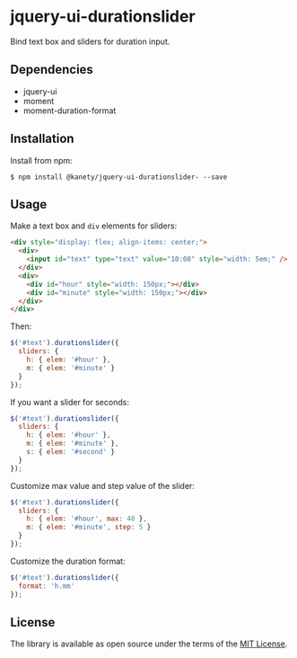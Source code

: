 # jquery-ui-durationslider

Bind text box and sliders for duration input.

## Dependencies

* jquery-ui
* moment
* moment-duration-format

## Installation

Install from npm:

    $ npm install @kanety/jquery-ui-durationslider- --save

## Usage

Make a text box and `div` elements for sliders:

```html
<div style="display: flex; align-items: center;">
  <div>
    <input id="text" type="text" value="10:08" style="width: 5em;" />
  </div>
  <div>
    <div id="hour" style="width: 150px;"></div>
    <div id="minute" style="width: 150px;"></div>
  </div>
</div>
```

Then:

```javascript
$('#text').durationslider({
  sliders: {
    h: { elem: '#hour' },
    m: { elem: '#minute' }
  }
});
```

If you want a slider for seconds:

```javascript
$('#text').durationslider({
  sliders: {
    h: { elem: '#hour' },
    m: { elem: '#minute' },
    s: { elem: '#second' }
  }
});
```

Customize max value and step value of the slider:

```javascript
$('#text').durationslider({
  sliders: {
    h: { elem: '#hour', max: 48 },
    m: { elem: '#minute', step: 5 }
  }
});
```

Customize the duration format:

```javascript
$('#text').durationslider({
  format: 'h.mm'
});
```

## License

The library is available as open source under the terms of the [MIT License](http://opensource.org/licenses/MIT).
